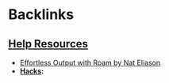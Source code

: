 
# Backlinks
## [Help Resources](<Help Resources.md>)
- [Effortless Output with Roam by Nat Eliason](http://www.effortlessoutput.com/)
- **[Hacks](<Hacks.md>):**

